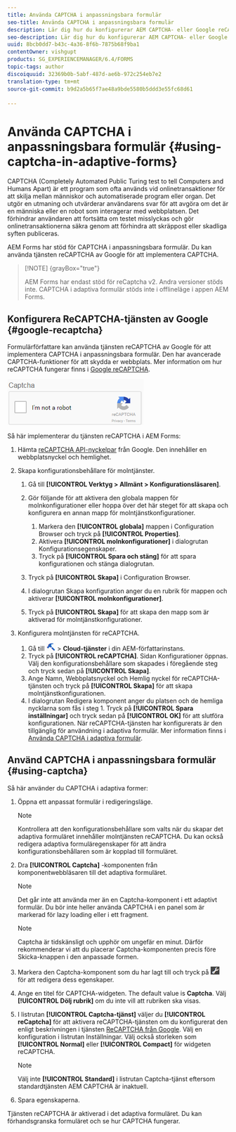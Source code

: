```yaml
---
title: Använda CAPTCHA i anpassningsbara formulär
seo-title: Använda CAPTCHA i anpassningsbara formulär
description: Lär dig hur du konfigurerar AEM CAPTCHA- eller Google reCAPTCHA-tjänsten i adaptiva formulär.
seo-description: Lär dig hur du konfigurerar AEM CAPTCHA- eller Google reCAPTCHA-tjänsten i adaptiva formulär.
uuid: 8bcb0dd7-b43c-4a36-8f6b-7875b68f9ba1
contentOwner: vishgupt
products: SG_EXPERIENCEMANAGER/6.4/FORMS
topic-tags: author
discoiquuid: 32369b0b-5abf-487d-ae6b-972c254eb7e2
translation-type: tm+mt
source-git-commit: b9d2a5b65f7ae48a9bde5580b5ddd3e55fc68d61

---
```



# Använda CAPTCHA i anpassningsbara formulär {#using-captcha-in-adaptive-forms}

CAPTCHA (Completely Automated Public Turing test to tell Computers and Humans Apart) är ett program som ofta används vid onlinetransaktioner för att skilja mellan människor och automatiserade program eller organ. Det utgör en utmaning och utvärderar användarens svar för att avgöra om det är en människa eller en robot som interagerar med webbplatsen. Det förhindrar användaren att fortsätta om testet misslyckas och gör onlinetransaktionerna säkra genom att förhindra att skräppost eller skadliga syften publiceras.

AEM Forms har stöd för CAPTCHA i anpassningsbara formulär. Du kan använda tjänsten reCAPTCHA av Google för att implementera CAPTCHA.

>[!NOTE] {grayBox=&quot;true&quot;}
>
>AEM Forms har endast stöd för reCaptcha v2. Andra versioner stöds inte.
>CAPTCHA i adaptiva formulär stöds inte i offlineläge i appen AEM Forms.

## Konfigurera ReCAPTCHA-tjänsten av Google {#google-recaptcha}

Formulärförfattare kan använda tjänsten reCAPTCHA av Google för att implementera CAPTCHA i anpassningsbara formulär. Den har avancerade CAPTCHA-funktioner för att skydda er webbplats. Mer information om hur reCAPTCHA fungerar finns i [Google reCAPTCHA](https://developers.google.com/recaptcha/).

![recaptcha](assets/recaptcha.png)

Så här implementerar du tjänsten reCAPTCHA i AEM Forms:

1. Hämta [reCAPTCHA API-nyckelpar](https://www.google.com/recaptcha/admin) från Google. Den innehåller en webbplatsnyckel och hemlighet.
1. Skapa konfigurationsbehållare för molntjänster.

   1. Gå till **[!UICONTROL Verktyg > Allmänt > Konfigurationsläsaren]**.
   1. Gör följande för att aktivera den globala mappen för molnkonfigurationer eller hoppa över det här steget för att skapa och konfigurera en annan mapp för molntjänstkonfigurationer.

      1. Markera den **[!UICONTROL globala]** mappen i Configuration Browser och tryck på **[!UICONTROL Properties]**.
      1. Aktivera **[!UICONTROL molnkonfigurationer]** i dialogrutan Konfigurationsegenskaper.
      1. Tryck på **[!UICONTROL Spara och stäng]** för att spara konfigurationen och stänga dialogrutan.
   1. Tryck på **[!UICONTROL Skapa]** i Configuration Browser.
   1. I dialogrutan Skapa konfiguration anger du en rubrik för mappen och aktiverar **[!UICONTROL molnkonfigurationer]**.
   1. Tryck på **[!UICONTROL Skapa]** för att skapa den mapp som är aktiverad för molntjänstkonfigurationer.


1. Konfigurera molntjänsten för reCAPTCHA.

   1. Gå till ![verktyg](assets/tools.png) > **Cloud-tjänster** i din AEM-författarinstans.
   1. Tryck på **[!UICONTROL reCAPTCHA]**. Sidan Konfigurationer öppnas. Välj den konfigurationsbehållare som skapades i föregående steg och tryck sedan på **[!UICONTROL Skapa]**.
   1. Ange Namn, Webbplatsnyckel och Hemlig nyckel för reCAPTCHA-tjänsten och tryck på **[!UICONTROL Skapa]** för att skapa molntjänstkonfigurationen.
   1. I dialogrutan Redigera komponent anger du platsen och de hemliga nycklarna som fås i steg 1. Tryck på **[!UICONTROL Spara inställningar]** och tryck sedan på **[!UICONTROL OK]** för att slutföra konfigurationen.
   När reCAPTCHA-tjänsten har konfigurerats är den tillgänglig för användning i adaptiva formulär. Mer information finns i [Använda CAPTCHA i adaptiva formulär](#using-captcha).

## Använd CAPTCHA i anpassningsbara formulär {#using-captcha}

Så här använder du CAPTCHA i adaptiva former:

1. Öppna ett anpassat formulär i redigeringsläge.

   >[!NOTE]
   >
   >Kontrollera att den konfigurationsbehållare som valts när du skapar det adaptiva formuläret innehåller molntjänsten reCAPTCHA. Du kan också redigera adaptiva formuläregenskaper för att ändra konfigurationsbehållaren som är kopplad till formuläret.

1. Dra **[!UICONTROL Captcha]** -komponenten från komponentwebbläsaren till det adaptiva formuläret.

   >[!NOTE]
   >
   >Det går inte att använda mer än en Captcha-komponent i ett adaptivt formulär. Du bör inte heller använda CAPTCHA i en panel som är markerad för lazy loading eller i ett fragment.

   >[!NOTE]
   >
   >Captcha är tidskänsligt och upphör om ungefär en minut. Därför rekommenderar vi att du placerar Captcha-komponenten precis före Skicka-knappen i den anpassade formen.

1. Markera den Captcha-komponent som du har lagt till och tryck på ![cmpr](assets/cmppr.png) för att redigera dess egenskaper.
1. Ange en titel för CAPTCHA-widgeten. The default value is **Captcha**. Välj **[!UICONTROL Dölj rubrik]** om du inte vill att rubriken ska visas.
1. I listrutan **[!UICONTROL Captcha-tjänst]** väljer du **[!UICONTROL reCaptcha]** för att aktivera reCAPTCHA-tjänsten om du konfigurerat den enligt beskrivningen i tjänsten [ReCAPTCHA från Google](#google-recaptcha). Välj en konfiguration i listrutan Inställningar. Välj också storleken som **[!UICONTROL Normal]** eller **[!UICONTROL Compact]** för widgeten reCAPTCHA.

   >[!NOTE]
   >
   >Välj inte **[!UICONTROL Standard]** i listrutan Captcha-tjänst eftersom standardtjänsten AEM CAPTCHA är inaktuell.

1. Spara egenskaperna.

Tjänsten reCAPTCHA är aktiverad i det adaptiva formuläret. Du kan förhandsgranska formuläret och se hur CAPTCHA fungerar.
